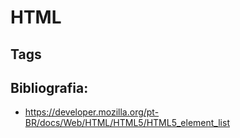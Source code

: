 # HTML

## Tags

## Bibliografia:
+ https://developer.mozilla.org/pt-BR/docs/Web/HTML/HTML5/HTML5_element_list
